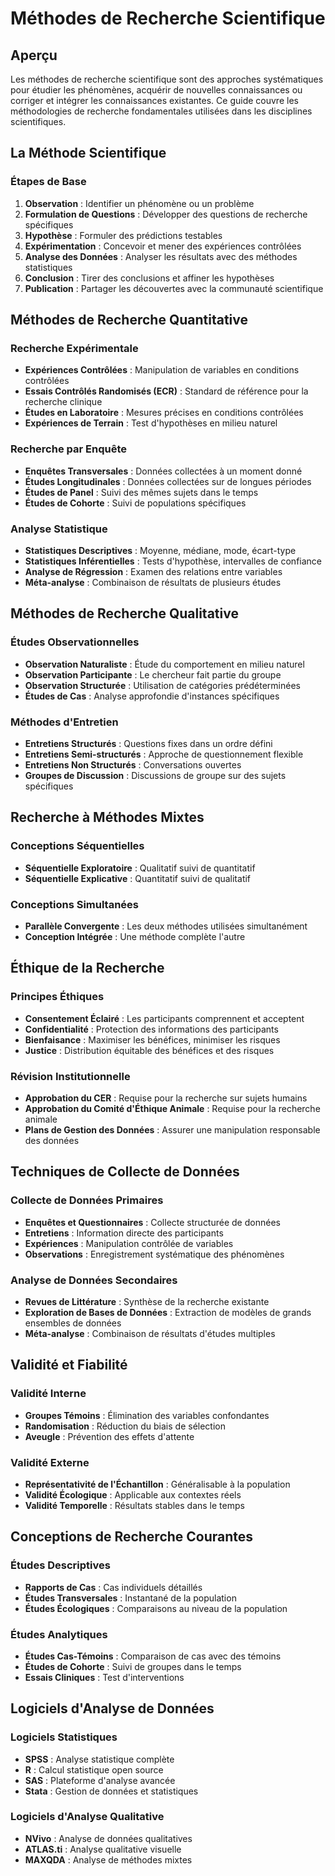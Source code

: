 # Méthodes de Recherche Scientifique

## Aperçu

Les méthodes de recherche scientifique sont des approches systématiques pour étudier les phénomènes, acquérir de nouvelles connaissances ou corriger et intégrer les connaissances existantes. Ce guide couvre les méthodologies de recherche fondamentales utilisées dans les disciplines scientifiques.

## La Méthode Scientifique

### Étapes de Base
1. **Observation** : Identifier un phénomène ou un problème
2. **Formulation de Questions** : Développer des questions de recherche spécifiques
3. **Hypothèse** : Formuler des prédictions testables
4. **Expérimentation** : Concevoir et mener des expériences contrôlées
5. **Analyse des Données** : Analyser les résultats avec des méthodes statistiques
6. **Conclusion** : Tirer des conclusions et affiner les hypothèses
7. **Publication** : Partager les découvertes avec la communauté scientifique

## Méthodes de Recherche Quantitative

### Recherche Expérimentale
- **Expériences Contrôlées** : Manipulation de variables en conditions contrôlées
- **Essais Contrôlés Randomisés (ECR)** : Standard de référence pour la recherche clinique
- **Études en Laboratoire** : Mesures précises en conditions contrôlées
- **Expériences de Terrain** : Test d'hypothèses en milieu naturel

### Recherche par Enquête
- **Enquêtes Transversales** : Données collectées à un moment donné
- **Études Longitudinales** : Données collectées sur de longues périodes
- **Études de Panel** : Suivi des mêmes sujets dans le temps
- **Études de Cohorte** : Suivi de populations spécifiques

### Analyse Statistique
- **Statistiques Descriptives** : Moyenne, médiane, mode, écart-type
- **Statistiques Inférentielles** : Tests d'hypothèse, intervalles de confiance
- **Analyse de Régression** : Examen des relations entre variables
- **Méta-analyse** : Combinaison de résultats de plusieurs études

## Méthodes de Recherche Qualitative

### Études Observationnelles
- **Observation Naturaliste** : Étude du comportement en milieu naturel
- **Observation Participante** : Le chercheur fait partie du groupe
- **Observation Structurée** : Utilisation de catégories prédéterminées
- **Études de Cas** : Analyse approfondie d'instances spécifiques

### Méthodes d'Entretien
- **Entretiens Structurés** : Questions fixes dans un ordre défini
- **Entretiens Semi-structurés** : Approche de questionnement flexible
- **Entretiens Non Structurés** : Conversations ouvertes
- **Groupes de Discussion** : Discussions de groupe sur des sujets spécifiques

## Recherche à Méthodes Mixtes

### Conceptions Séquentielles
- **Séquentielle Exploratoire** : Qualitatif suivi de quantitatif
- **Séquentielle Explicative** : Quantitatif suivi de qualitatif

### Conceptions Simultanées
- **Parallèle Convergente** : Les deux méthodes utilisées simultanément
- **Conception Intégrée** : Une méthode complète l'autre

## Éthique de la Recherche

### Principes Éthiques
- **Consentement Éclairé** : Les participants comprennent et acceptent
- **Confidentialité** : Protection des informations des participants
- **Bienfaisance** : Maximiser les bénéfices, minimiser les risques
- **Justice** : Distribution équitable des bénéfices et des risques

### Révision Institutionnelle
- **Approbation du CER** : Requise pour la recherche sur sujets humains
- **Approbation du Comité d'Éthique Animale** : Requise pour la recherche animale
- **Plans de Gestion des Données** : Assurer une manipulation responsable des données

## Techniques de Collecte de Données

### Collecte de Données Primaires
- **Enquêtes et Questionnaires** : Collecte structurée de données
- **Entretiens** : Information directe des participants
- **Expériences** : Manipulation contrôlée de variables
- **Observations** : Enregistrement systématique des phénomènes

### Analyse de Données Secondaires
- **Revues de Littérature** : Synthèse de la recherche existante
- **Exploration de Bases de Données** : Extraction de modèles de grands ensembles de données
- **Méta-analyse** : Combinaison de résultats d'études multiples

## Validité et Fiabilité

### Validité Interne
- **Groupes Témoins** : Élimination des variables confondantes
- **Randomisation** : Réduction du biais de sélection
- **Aveugle** : Prévention des effets d'attente

### Validité Externe
- **Représentativité de l'Échantillon** : Généralisable à la population
- **Validité Écologique** : Applicable aux contextes réels
- **Validité Temporelle** : Résultats stables dans le temps

## Conceptions de Recherche Courantes

### Études Descriptives
- **Rapports de Cas** : Cas individuels détaillés
- **Études Transversales** : Instantané de la population
- **Études Écologiques** : Comparaisons au niveau de la population

### Études Analytiques
- **Études Cas-Témoins** : Comparaison de cas avec des témoins
- **Études de Cohorte** : Suivi de groupes dans le temps
- **Essais Cliniques** : Test d'interventions

## Logiciels d'Analyse de Données

### Logiciels Statistiques
- **SPSS** : Analyse statistique complète
- **R** : Calcul statistique open source
- **SAS** : Plateforme d'analyse avancée
- **Stata** : Gestion de données et statistiques

### Logiciels d'Analyse Qualitative
- **NVivo** : Analyse de données qualitatives
- **ATLAS.ti** : Analyse qualitative visuelle
- **MAXQDA** : Analyse de méthodes mixtes
